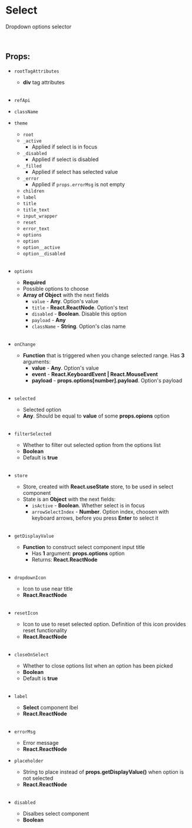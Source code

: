 # Select

Dropdown options selector<br />

<br />

## Props:

- `rootTagAttributes`
    - **div** tag attributes<br /><br />

- `refApi`

- `className`

- `theme`
    - `root`
    - `_active`
        - Applied if select is in focus
    - `_disabled`
        - Applied if select is disabled
    - `_filled`
        - Applied if select has selected value
    - `_error`
        - Applied if `props.errorMsg` is not empty
    - `children`
    - `label`
    - `title`
    - `title_text`
    - `input_wrapper`
    - `reset`
    - `error_text`
    - `options`
    - `option`
    - `option__active`
    - `option__disabled`<br /><br />

- `options`
    - **Required**
    - Possible options to choose
    - **Array of Object** with the next fields
        - `value` - **Any**. Option's value
        - `title` - **React.ReactNode**. Option's text
        - `disabled` - **Boolean**. Disable this option
        - `payload` - **Any**
        - `className` - **String**. Option's clas name<br /><br />
    
- `onChange`
    - **Function** that is triggered when you change selected range. Has **3** arguments:
        - **value** - **Any**. Option's value
        - **event** - **React.KeyboardEvent | React.MouseEvent**
        - **payload** - **props.options[number].payload**. Option's payload<br /><br />

- `selected`
    - Selected option
    -  **Any**. Should be equal to **value** of some **props.opions** option<br /><br />

- `filterSelected`
    - Whether to filter out selected option from the options list
    - **Boolean**
    - Default is **true**<br /><br />

- `store`
    - Store, created with **React.useState** store, to be used in select component
    - State is an **Object** with the next fields:
        - `isActive` - **Boolean**. Whether select is in focus
        - `arrowSelectIndex` - **Number**. Option index, choosen with keyboard arrows, before you press __Enter__ to select it<br /><br />

- `getDisplayValue`
    - **Function** to construct select component input title
        - Has **1** argument: **props.options** option
        - Returns: **React.ReactNode**<br /><br />

- `dropdownIcon`
    - Icon to use near title
    - **React.ReactNode**<br /><br />

- `resetIcon`
    - Icon to use to reset selected option. Definition of this icon provides reset functionality
    - **React.ReactNode**<br /><br />

- `closeOnSelect`
    - Whether to close options list when an option has been picked
    - **Boolean**
    - Default is **true**<br /><br />

- `label`
    - **Select** component lbel
    - **React.ReactNode**<br /><br />

- `errorMsg`
    - Error message
    - **React.ReactNode**

- `placeholder`
    - String to place instead of **props.getDisplayValue()** when option is not selected
    - **React.ReactNode**<br /><br />

- `disabled`
    - Disalbes select component
    - **Boolean**